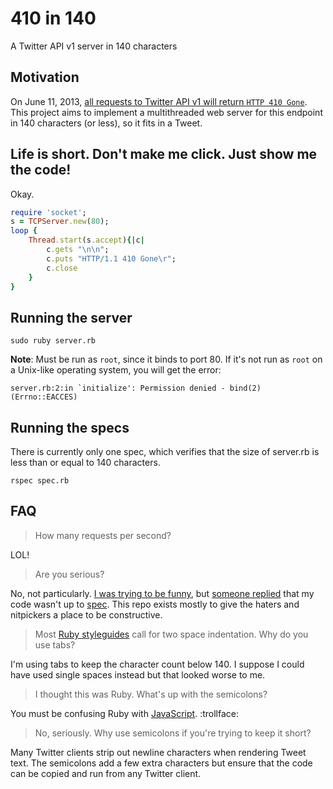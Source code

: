 410 in 140
==========
A Twitter API v1 server in 140 characters

Motivation
----------
On June 11, 2013, [all requests to Twitter API v1 will return `HTTP 410
Gone`][final-countdown]. This project aims to implement a multithreaded web
server for this endpoint in 140 characters (or less), so it fits in a Tweet.

[final-countdown]: https://dev.twitter.com/blog/api-v1-retirement-date-extended-to-june-11

Life is short. Don't make me click. Just show me the code!
----------------------------------------------------------
Okay.

```ruby
require 'socket';
s = TCPServer.new(80);
loop {
	Thread.start(s.accept){|c|
		c.gets "\n\n";
		c.puts "HTTP/1.1 410 Gone\r";
		c.close
	}
}
```

Running the server
------------------
	sudo ruby server.rb

**Note**: Must be run as `root`, since it binds to port 80. If it's not run as
`root` on a Unix-like operating system, you will get the error:

	server.rb:2:in `initialize': Permission denied - bind(2) (Errno::EACCES)

Running the specs
-----------------
There is currently only one spec, which verifies that the size of server.rb is
less than or equal to 140 characters.

	rspec spec.rb

FAQ
---
> How many requests per second?

LOL!

> Are you serious?

No, not particularly. [I was trying to be funny][tweet], but [someone
replied][judofyr] that my code wasn't up to [spec][]. This repo exists mostly
to give the haters and nitpickers a place to be constructive.

[tweet]: https://twitter.com/sferik/status/309207114050568192
[judofyr]: https://twitter.com/judofyr/status/309235306547273728
[spec]: http://www.ietf.org/rfc/rfc2616.txt

> Most [Ruby styleguides][styleguide] call for two space indentation. Why do
> you use tabs?

I'm using tabs to keep the character count below 140. I suppose I could have
used single spaces instead but that looked worse to me.

[styleguide]: https://github.com/styleguide/ruby

> I thought this was Ruby. What's up with the semicolons?

You must be confusing Ruby with [JavaScript][]. :trollface:

[javascript]: https://github.com/twitter/bootstrap/issues/3057

> No, seriously. Why use semicolons if you're trying to keep it short?

Many Twitter clients strip out newline characters when rendering Tweet text.
The semicolons add a few extra characters but ensure that the code can be
copied and run from any Twitter client.
